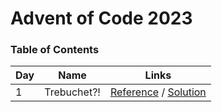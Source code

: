 # Advent of Code 2023

### Table of Contents

| Day | Name        | Links                                                                                      |
| --- | ----------- | ------------------------------------------------------------------------------------------ |
| 1   | Trebuchet?! | [Reference](https://adventofcode.com/2023/day/1) / [Solution](/events/2023/day-1/index.ts) |
